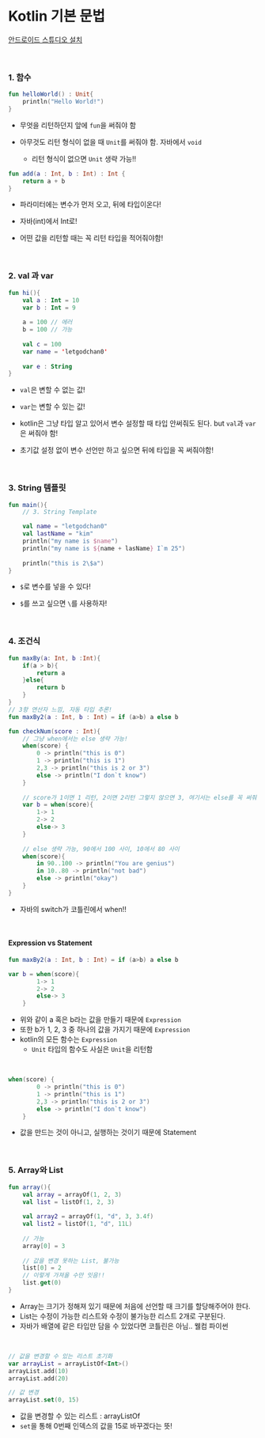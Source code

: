 # Kotlin 기본 문법

[안드로이드 스튜디오 설치](https://developer.android.com/studio)

<br>

### 1. 함수

```kotlin
fun helloWorld() : Unit{
    println("Hello World!")
}
```

- 무엇을 리턴하던지 앞에 `fun`을 써줘야 함

- 아무것도 리턴 형식이 없을 때 `Unit`를 써줘야 함. 자바에서 `void`
  - 리턴 형식이 없으면 `Unit` 생략 가능!!

```kotlin
fun add(a : Int, b : Int) : Int {
    return a + b
}
```

- 파라미터에는 변수가 먼저 오고, 뒤에 타입이온다!
- 자바(int)에서 Int로!

- 어떤 값을 리턴할 때는 꼭 리턴 타입을 적어줘야함!

<br>

### 2. val 과 var

```kotlin
fun hi(){
    val a : Int = 10
    var b : Int = 9
    
    a = 100 // 에러
    b = 100 // 가능
    
    val c = 100
    var name = 'letgodchan0'
    
    var e : String
}
```

- `val`은 변할 수 없는 값!
- `var`는 변할 수 있는 값!
- kotlin은 그냥 타입 알고 있어서 변수 설정할 때 타입 안써줘도 된다. but `val`과 `var`은 써줘야 함!

- 초기값 설정 없이 변수 선언만 하고 싶으면 뒤에 타입을 꼭 써줘야함!

<br>

### 3. String 템플릿

```kotlin
fun main(){
    // 3. String Template

    val name = "letgodchan0"
    val lastName = "kim"
    println("my name is $name")
    println("my name is ${name + lasName} I`m 25")
    
    println("this is 2\$a")
}
```

- `$`로 변수를 넣을 수 있다!

- `$`를 쓰고 싶으면 `\`를 사용하자!

<br>

### 4. 조건식

```kotlin
fun maxBy(a: Int, b :Int){
    if(a > b){
        return a
    }else{
        return b
    }
}
// 3항 연산자 느낌, 자동 타입 추론!
fun maxBy2(a : Int, b : Int) = if (a>b) a else b
```

```kotlin
fun checkNum(score : Int){
    // 그냥 when에서는 else 생략 가능!
    when(score) {
        0 -> println("this is 0")
        1 -> println("this is 1")
        2,3 -> println("this is 2 or 3")
        else -> println("I don`t know")
    }
    
    // score가 1이면 1 리턴, 2이면 2리턴 그렇지 않으면 3, 여기서는 else를 꼭 써줘야 함!!
    var b = when(score){
        1-> 1
        2-> 2
        else-> 3
    }
    
    // else 생략 가능, 90에서 100 사이, 10에서 80 사이
    when(score){
        in 90..100 -> println("You are genius")
        in 10..80 -> println("not bad")
        else -> println("okay")
    }
}
```

- 자바의 switch가 코틀린에서 when!!

<br>

#### Expression vs Statement

```kotlin
fun maxBy2(a : Int, b : Int) = if (a>b) a else b

var b = when(score){
        1-> 1
        2-> 2
        else-> 3
    }
```

- 위와 같이 a 혹은 b라는 값을 만들기 때문에 `Expression`
- 또한 b가 1, 2, 3 중 하나의 값을 가지기 때문에 `Expression`
- kotlin의 모든 함수는 `Expression`
  - `Unit` 타입의 함수도 사실은 `Unit`을 리턴함

<br>

```kotlin
when(score) {
        0 -> println("this is 0")
        1 -> println("this is 1")
        2,3 -> println("this is 2 or 3")
        else -> println("I don`t know")
    }
```

- 값을 만드는 것이 아니고, 실행하는 것이기 때문에 Statement

<br>

### 5. Array와 List

```kotlin
fun array(){
    val array = arrayOf(1, 2, 3)
    val list = listOf(1, 2, 3)
    
    val array2 = arrayOf(1, "d", 3, 3.4f)
    val list2 = listOf(1, "d", 11L)
    
    // 가능
    array[0] = 3
    
    // 값을 변경 못하는 List, 불가능
    list[0] = 2
    // 이렇게 가져올 수만 잇음!!
    list.get(0)
}
```

- Array는 크기가 정해져 있기 때문에 처음에 선언할 때 크기를 할당해주어야 한다.
- List는 수정이 가능한 리스트와 수정이 불가능한 리스트 2개로 구분된다.
- 자바가 배열에 같은 타입만 담을 수 있었다면 코틀린은 아님.. 웰컴 파이썬

<br>

```kotlin
// 값을 변경할 수 있는 리스트 초기화
var arrayList = arrayListOf<Int>()
arrayList.add(10)
arrayList.add(20)

// 값 변경
arrayList.set(0, 15)
```

- 값을 변경할 수 있는 리스트 : arrayListOf
- `set`을 통해 0번째 인덱스의 값을 15로 바꾸겠다는 뜻!

<br>


